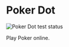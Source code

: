 Poker Dot
=========

![Poker Dot test status](https://github.com/adamnfish/pokerdot/actions/workflows/main.yml/badge.svg)

Play Poker online.
